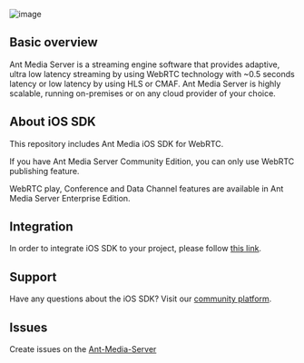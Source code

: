 ![image](https://user-images.githubusercontent.com/54481799/95862105-16cb0e00-0d6b-11eb-9087-88888889825d.png)

## Basic overview

Ant Media Server is a streaming engine software that provides adaptive, ultra low latency streaming by using WebRTC technology with ~0.5 seconds latency or low latency by using HLS or CMAF. Ant Media Server is highly scalable, running on-premises or on any cloud provider of your choice.

## About iOS SDK

This repository includes Ant Media iOS SDK for WebRTC. 

If you have Ant Media Server Community Edition, you can only use WebRTC publishing feature.

WebRTC play, Conference and Data Channel features are available in Ant Media Server Enterprise Edition.

## Integration 

In order to integrate iOS SDK to your project, please follow [this link](https://resources.antmedia.io/docs/ios-sdk).

## Support

Have any questions about the iOS SDK? Visit our [community platform](http://community.antmedia.io/).


## Issues
Create issues on the [Ant-Media-Server](https://github.com/ant-media/Ant-Media-Server/issues)
